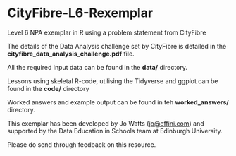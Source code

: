 # CityFibre-L6-Rexemplar
Level 6 NPA exemplar in R using a problem statement from CityFibre

The details of the Data Analysis challenge set by CityFibre is detailed in the **cityfibre\_data\_analysis_challenge.pdf** file.

All the required input data can be found in the **data/** directory.

Lessons using skeletal R-code, utilising the Tidyverse and ggplot can be found in the **code/** directory

Worked answers and example output can be found in teh **worked_answers/** directory.

This exemplar has been developed by Jo Watts (jo@effini.com) and supported by the Data Education in Schools team at Edinburgh University.

Please do send through feedback on this resource.

